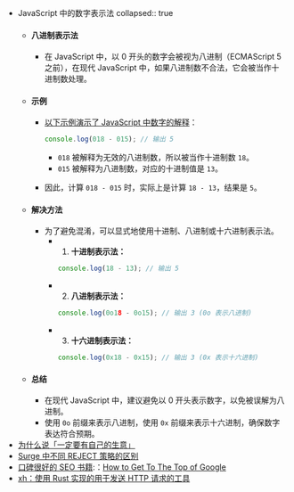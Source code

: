- JavaScript 中的数字表示法
  collapsed:: true
	- #### 八进制表示法
		- 在 JavaScript 中，以 0 开头的数字会被视为八进制（ECMAScript 5 之前），在现代 JavaScript 中，如果八进制数不合法，它会被当作十进制数处理。
	- #### 示例
		- [以下示例演示了 JavaScript 中数字的解释](https://x.com/LKingdoms/status/1811819017868288503)：
		  
		  ```javascript
		  console.log(018 - 015); // 输出 5
		  ```
			- `018` 被解释为无效的八进制数，所以被当作十进制数 `18`。
			- `015` 被解释为八进制数，对应的十进制值是 `13`。
		- 因此，计算 `018 - 015` 时，实际上是计算 `18 - 13`，结果是 `5`。
	- #### 解决方法
		- 为了避免混淆，可以显式地使用十进制、八进制或十六进制表示法。
			- 1. **十进制表示法：**
			   ```javascript
			   console.log(18 - 13); // 输出 5
			   ```
			- 2. **八进制表示法：**
			   ```javascript
			   console.log(0o18 - 0o15); // 输出 3 (0o 表示八进制)
			   ```
			- 3. **十六进制表示法：**
			   ```javascript
			   console.log(0x18 - 0x15); // 输出 3 (0x 表示十六进制)
			   ```
	- #### 总结
		- 在现代 JavaScript 中，建议避免以 0 开头表示数字，以免被误解为八进制。
		- 使用 `0o` 前缀来表示八进制，使用 `0x` 前缀来表示十六进制，确保数字表达符合预期。
- [为什么说「一定要有自己的生意」](https://x.com/Soulogic/status/1811996190663409802)
- [Surge 中不同 REJECT 策略的区别](https://kb.nssurge.com/surge-knowledge-base/v/zh/technotes/reject)
- [口碑很好的 SEO 书籍](https://x.com/chaosflutt28952/status/1811672082868265177?t=D34s0WcUk7ALRcgH5AuvdA):：[How to Get To The Top of Google](https://exposureninja.com/wp-content/uploads/2016/10/How-To-Get-To-The-Top-of-Google-2022.pdf)
- [xh：使用 Rust 实现的用于发送 HTTP 请求的工具](https://github.com/ducaale/xh)